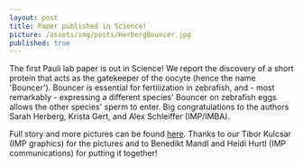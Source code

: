 ```yaml
---
layout: post
title: Paper published in Science!
picture: /assets/img/posts/HerbergBouncer.jpg
published: true
---
```

The first Pauli lab paper is out in Science! We report the discovery of a short protein that acts as the gatekeeper of the oocyte (hence the name 'Bouncer'). Bouncer is essential for fertilization in zebrafish, and - most remarkably - expressing a different species' Bouncer on zebrafish eggs allows the other species' sperm to enter.
Big congratulations to the authors Sarah Herberg, Krista Gert, and Alex Schleiffer (IMP/IMBA). 

Full story and more pictures can be found [here](https://www.imp.ac.at/news/detail/article/bouncer-the-gate-keeper-of-the-egg-controls-sperm-entry/). Thanks to our Tibor Kulcsar (IMP graphics) for the pictures and to Benedikt Mandl and Heidi Hurtl (IMP communications) for putting it together!
